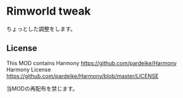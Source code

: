 ﻿# Rimworld tweak
ちょっとした調整をします。

## License
This MOD contains Harmony https://github.com/pardeike/Harmony  
Harmony License https://github.com/pardeike/Harmony/blob/master/LICENSE

当MODの再配布を禁じます。  

